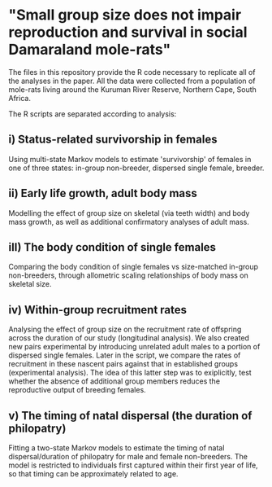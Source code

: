 # "Small group size does not impair reproduction and survival in social Damaraland mole-rats"

The files in this repository provide the R code necessary to replicate all of the analyses in the paper. All the data were collected from a population of mole-rats living around the Kuruman River Reserve, Northern Cape, South Africa. 

The R scripts are separated according to analysis:

## i) Status-related survivorship in females

Using multi-state Markov models to estimate 'survivorship' of females in one of three states: in-group non-breeder, dispersed single female, breeder. 

## ii) Early life growth, adult body mass

Modelling the effect of group size on skeletal (via teeth width) and body mass growth, as well as additional confirmatory analyses of adult mass.

## iII) The body condition of single females

Comparing the body condition of single females vs size-matched in-group non-breeders, through allometric scaling relationships of body mass on skeletal size. 

## iv) Within-group recruitment rates

Analysing the effect of group size on the recruitment rate of offspring across the duration of our study (longitudinal analysis). We also created new pairs experimental by introducing unrelated adult males to a portion of dispersed single females. Later in the script, we compare the rates of recruitment in these nascent pairs against that in established groups (experimental analysis). The idea of this latter step was to exiplicitly, test whether the absence of additional group members reduces the reproductive output of breeding females. 

## v) The timing of natal dispersal (the duration of philopatry)

Fitting a two-state Markov models to estimate the timing of natal dispersal/duration of philopatry for male and female non-breeders. The model is restricted to individuals first captured within their first year of life, so that timing can be approximately related to age. 
